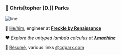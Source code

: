 ### 🍓 Chris\[topher \[D.]] Parks

![line](https://i.imgur.com/3pYz9hR.png)

💙 [He/him][pronouns], engineer at [**Freckle by Renaissance**][freckle]

❤️ _Explore the untyped lambda calculus at **[λmachine][λmachine]**_

💛 [Résumé][resume], various links [@cdparx.com][cdparx]

[pronouns]: http://pronoun.is/he/him
[freckle]: https://www.freckle.com
[λmachine]: https://lambda-machine.com
[cdparx]: https://cdparx.com/
[resume]: https://cdparx.com/pages/resume.html
